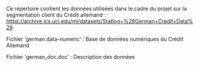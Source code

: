 Ce répertoire contient les données utilisées dans le cadre du projet sur la segmentation client du Crédit allemand : https://archive.ics.uci.edu/ml/datasets/Statlog+%28German+Credit+Data%29

Fichier 'german.data-numeric' : Base de données numériques du Crédit Allemand

Fichier 'german_doc.doc' : Description des données
